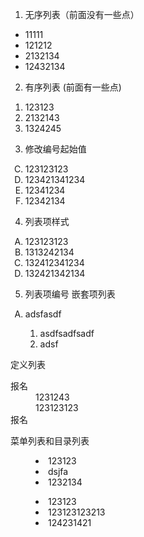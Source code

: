 1. 无序列表（前面没有一些点）
<ul type="disc">
<li>11111</li>
<li>121212</li>
<li>2132134</li>
<li>12432134</li>
</ul>

2. 有序列表 (前面有一些点)
<ol type=" ">
<li> 123123</li>
<li> 2132143</li>
<li> 1324245</li>
</ol>

3. 修改编号起始值
<ol type="A" start="3">
<li> 123123123</li>
<li> 123421341234</li>
<li> 12341234</li>
<li> 12342134</li>
</ol>

4. 列表项样式
<ol type="A">
<li> 123123123</li>
<li type="A"> 1313242134</li>
<li> 132412341234</li>
<li> 132421342134</li>
</ol>

5. 列表项编号
嵌套项列表

<ol type="A">
<li> adsfasdf</li>
<ol type="1">
<li>asdfsadfsadf</li>
<li>adsf</li>
</ol>
</ol>


定义列表

<dl>
<dt>报名</dt>
<dd> 1231243</dd>
<dd> 123123123</dd>
<dt> 报名</dt>
</dl>

菜单列表和目录列表
<menu>
<li> 123123</li>
<li> dsjfa</li>
<li> 1232134</li>
</menu>

<dir>
<li> 123123</li>
<li> 123123123213</li>
<li> 124231421</li>
</dir>





